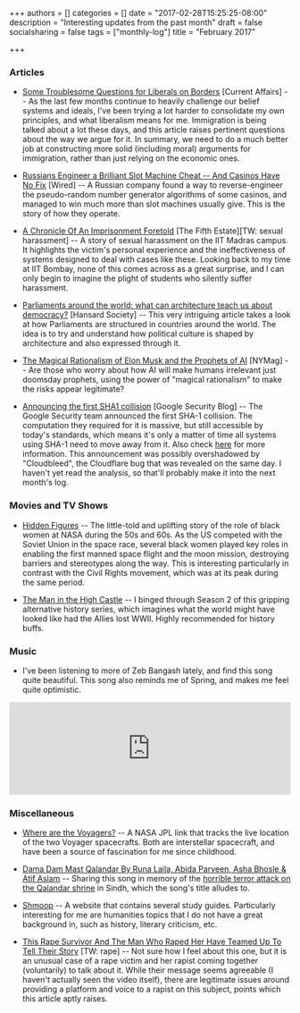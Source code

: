 +++
authors = []
categories = []
date = "2017-02-28T15:25:25-08:00"
description = "Interesting updates from the past month"
draft = false
socialsharing = false
tags = ["monthly-log"]
title = "February 2017"

+++

### Articles

- [Some Troublesome Questions for Liberals on Borders](https://www.currentaffairs.org/2016/10/some-troublesome-questions-for-liberals-on-borders) [Current Affairs] -- As the last few months continue to heavily challenge our belief systems and ideals, I've been trying a lot harder to consolidate my own principles, and what liberalism means for me. Immigration is being talked about a lot these days, and this article raises pertinent questions about the way we argue for it. In summary, we need to do a much better job at constructing more solid (including moral) arguments for immigration, rather than just relying on the economic ones.

- [Russians Engineer a Brilliant Slot Machine Cheat -- And Casinos Have No Fix](https://www.wired.com/2017/02/russians-engineer-brilliant-slot-machine-cheat-casinos-no-fix/) [Wired] -- A Russian company found a way to reverse-engineer the pseudo-random number generator algorithms of some casinos, and managed to win much more than slot machines usually give. This is the story of how they operate.

- [A Chronicle Of An Imprisonment Foretold](http://www.t5eiitm.org/2017/02/chronicle-imprisonment-foretold/) [The Fifth Estate][TW: sexual harassment] -- A story of sexual harassment on the IIT Madras campus. It highlights the victim's personal experience and the ineffectiveness of systems designed to deal with cases like these. Looking back to my time at IIT Bombay, none of this comes across as a great surprise, and I can only begin to imagine the plight of students who silently suffer harassment.

- [Parliaments around the world: what can architecture teach us about democracy?](http://blog.hansardsociety.org.uk/parliaments-around-the-world-what-can-architecture-can-teach-us-about-democracy/) [Hansard Society] -- This very intriguing article takes a look at how Parliaments are structured in countries around the world. The idea is to try and understand how political culture is shaped by architecture and also expressed through it.

- [The Magical Rationalism of Elon Musk and the Prophets of AI](http://nymag.com/selectall/2017/02/the-magical-rationalism-of-elon-musk-and-the-prophets-of-ai.html) [NYMag] -- Are those who worry about how AI will make humans irrelevant just doomsday prophets, using the power of "magical rationalism" to make the risks appear legitimate?

- [Announcing the first SHA1 collision](https://security.googleblog.com/2017/02/announcing-first-sha1-collision.html) [Google Security Blog] -- The Google Security team announced the first SHA-1 collision. The computation they required for it is massive, but still accessible by today's standards, which means it's only a matter of time all systems using SHA-1 need to move away from it. Also check [here](http://shattered.io/) for more information. This announcement was possibly overshadowed by "Cloudbleed", the Cloudflare bug that was revealed on the same day. I haven't yet read the analysis, so that'll probably make it into the next month's log.

### Movies and TV Shows

- [Hidden Figures](http://www.imdb.com/title/tt4846340/) -- The little-told and uplifting story of the role of black women at NASA during the 50s and 60s. As the US competed with the Soviet Union in the space race, several black women played key roles in enabling the first manned space flight and the moon mission, destroying barriers and stereotypes along the way. This is interesting particularly in contrast with the Civil Rights movement, which was at its peak during the same period.

- [The Man in the High Castle](http://www.imdb.com/title/tt1740299/) -- I binged through Season 2 of this gripping alternative history series, which imagines what the world might have looked like had the Allies lost WWII. Highly recommended for history buffs.

### Music
- I've been listening to more of Zeb Bangash lately, and find this song quite beautiful. This song also reminds me of Spring, and makes me feel quite optimistic.

<iframe width="100%" height="166" scrolling="no" frameborder="no" src="https://w.soundcloud.com/player/?url=https%3A//api.soundcloud.com/tracks/277961505&amp;color=ff5500&amp;auto_play=false&amp;hide_related=false&amp;show_comments=true&amp;show_user=true&amp;show_reposts=false"></iframe>


### Miscellaneous

- [Where are the Voyagers?](http://voyager.jpl.nasa.gov/where/) -- A NASA JPL link that tracks the live location of the two Voyager spacecrafts. Both are interstellar spacecraft, and have been a source of fascination for me since childhood.

- [Dama Dam Mast Qalandar By Runa Laila, Abida Parveen, Asha Bhosle & Atif Aslam](https://www.youtube.com/watch?v=E41rudbp-n0) -- Sharing this song in memory of the [horrible terror attack on the Qalandar shrine](https://scroll.in/article/829667/pakistan-suicide-bombing-why-isis-feels-so-threatened-by-sindhs-lal-shahbaz-qalandar-shrine) in Sindh, which the song's title alludes to.

- [Shmoop](http://www.shmoop.com) -- A website that contains several study guides. Particularly interesting for me are humanities topics that I do not have a great background in, such as history, literary criticism, etc.

- [This Rape Survivor And The Man Who Raped Her Have Teamed Up To Tell Their Story](http://www.elleuk.com/life-and-culture/culture/articles/a33897/rape-sexual-assault-survivor-perpetrator-ted-talk/) [TW: rape] -- Not sure how I feel about this one, but it is an unusual case of a rape victim and her rapist coming together (voluntarily) to talk about it. While their message seems agreeable (I haven't actually seen the video itself), there are legitimate issues around providing a platform and voice to a rapist on this subject, points which this article aptly raises.